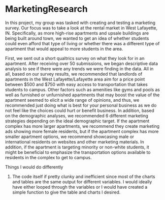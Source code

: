 # MarketingResearch

In this project, my group was tasked with creating and testing a marketing survey. Our focus was to take a look at the rental market in West Lafayette, IN. Specifically, as more high-rise apartments and upsale buildings are being built around town, we wanted to get an idea of whether students could even afford that type of living or whether there was a different type of apartment that would appeal to more students in the area. 

First, we sent out a short qualtrics survey on what they look for in an apartment. After receiving over 50 submissions, we began descriptive data analysis to see if there were any trends we were finding in the data. All in all, based on our survey results, we recommended that landlords of apartments in the West Lafayette/Lafayette area aim for a price point between $500 and $750 with easy access to transportation that takes students to campus. Other factors such as amenities like gyms and pools as well as furnished or unfurnished apartments that may boost the value of the apartment seemed to elicit a wide range of opinions, and thus, we recommended just doing what is best for your personal business as we do not feel like the choices could hurt or benefit business. In addition, based on the demographic analyses, we recommended 6 different marketing strategies depending on the ideal demographic target. If the apartment complex has more larger apartments, we recommend they create marketing ads showing more female residents, but if the apartment complex has more smaller apartment options, we recommend showcasing male or international residents on websites and other marketing materials. In addition, if the apartment is targeting minority or non-white students, it might be beneficial to emphasize the transportation options available to residents in the complex to get to campus.

Things I would do differently
1. The code itself if pretty clunky and inefficient since most of the charts and tables are the same output for different variables. I would ideally have either looped through the variables or I would have created a simple function to give the table and charts I desired. 
